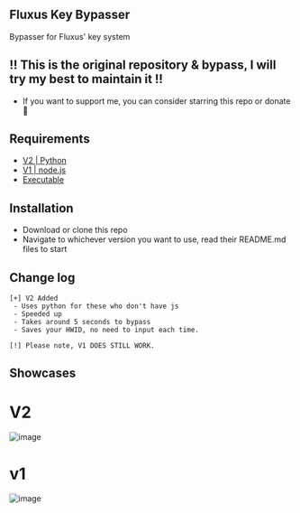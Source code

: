 ## Fluxus Key Bypasser
Bypasser for Fluxus' key system

## ‼ This is the original repository & bypass, I will try my best to maintain it ‼
 - If you want to support me, you can consider starring this repo or donate 💫

## Requirements
 - [V2 | Python](https://www.python.org/)
 - [V1 | node.js](https://nodejs.org/en)
 - [Executable](https://www.microsoft.com/en-US/software-download/windows10)

## Installation
 - Download or clone this repo
 - Navigate to whichever version you want to use, read their README.md files to start

## Change log
```
[+] V2 Added
 - Uses python for these who don't have js
 - Speeded up
 - Takes around 5 seconds to bypass
 - Saves your HWID, no need to input each time.

[!] Please note, V1 DOES STILL WORK.
```

## Showcases
# V2
![image](https://github.com/Simon1907/fluxus-key-bypasser/assets/78481748/09a90fba-e00d-4957-ab81-38a946af44ad)
# v1
![image](https://github.com/Simon1907/fluxus-key-bypasser/assets/78481748/811e454f-2f76-4b10-8c9d-dc65447e2ca7)


